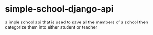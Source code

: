 # simple-school-django-api

a imple school api that is used to save all the members of a school then categorize them into either student or teacher
